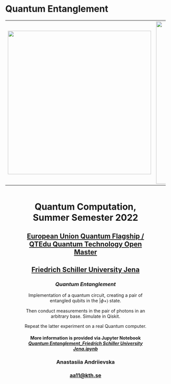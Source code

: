 # Quantum Entanglement

<table>
    <tr>
      <td>
      <img src='https://www.pngitem.com/pimgs/m/432-4321754_eu-logo-european-union-hd-png-download.png' width=450>
      </td>
      <td>
      <img src='https://www.ideal-ist.eu/sites/default/files/2018-10/logo_quantum_flagship.jpg' width=510>
      </td>
      <td>
      <img src='https://upload.wikimedia.org/wikipedia/commons/thumb/c/cd/Logo_UniJena.svg/1200px-Logo_UniJena.svg.png' width=450>
      </td>
     </tr>
</table>

<div style="text-align: center; margin: 50px">

<h1 style="text-align: center;">Quantum Computation, Summer Semester 2022</h1>
<h2 style="text-align: center;"><a href="https://qt.eu/">European Union Quantum Flagship /</a> <a href="https://qtom.qtedu.eu/">QTEdu Quantum Technology Open Master</a></h2>
<h2 style="text-align: center;"><a href="https://www.uni-jena.de/en">Friedrich Schiller University Jena</a></h2>
<h3><em>Quantum Entanglement</em></h3>
<p>Implementation of a quantum circuit, creating a pair of entangled qubits in the  |𝜙+⟩  state.</p>
<p>Then conduct measurements in the pair of photons in an arbitrary base. Simulate in Qiskit.</p>
<p>Repeat the latter experiment on a real Quantum computer.</p>

<h4>More information is provided via Jupyter Notebook <a href="https://github.com/fomalhautn/Quantum-Entanglement_Friedrich-Schiller-University-Jena.ipynb/blob/main/Quantum%20Entanglement_Friedrich%20Schiller%20University%20Jena.ipynb"><em>Quantum Entanglement_Friedrich Schiller University Jena.ipynb</em></a></h4>

<h3>Anastasiia Andriievska</h3>

<h3><a href="mailto:aa11@kth.se">aa11@kth.se</a></h3>
</div>

